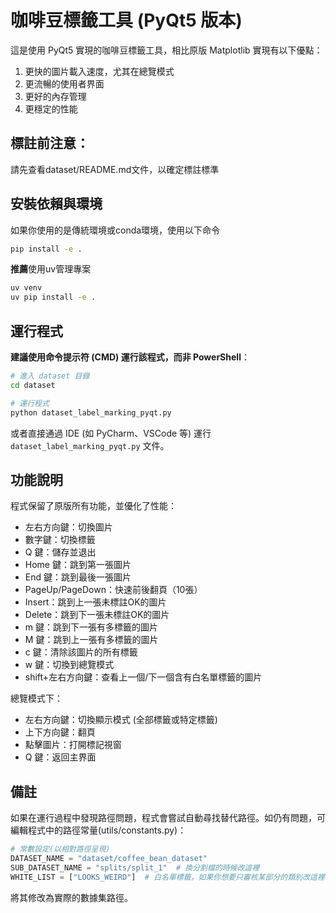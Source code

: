 # 咖啡豆標籤工具 (PyQt5 版本)

這是使用 PyQt5 實現的咖啡豆標籤工具，相比原版 Matplotlib 實現有以下優點：

1. 更快的圖片載入速度，尤其在總覽模式
2. 更流暢的使用者界面
3. 更好的內存管理
4. 更穩定的性能

## 標註前注意：
請先查看dataset/README.md文件，以確定標註標準

## 安裝依賴與環境
如果你使用的是傳統環境或conda環境，使用以下命令
```bash
pip install -e . 
```
**推薦**使用uv管理專案  
```bash
uv venv
uv pip install -e .
```

## 運行程式

**建議使用命令提示符 (CMD) 運行該程式，而非 PowerShell**：

```bash
# 進入 dataset 目錄
cd dataset

# 運行程式
python dataset_label_marking_pyqt.py
```

或者直接通過 IDE (如 PyCharm、VSCode 等) 運行 `dataset_label_marking_pyqt.py` 文件。

## 功能說明

程式保留了原版所有功能，並優化了性能：

- 左右方向鍵：切換圖片
- 數字鍵：切換標籤
- Q 鍵：儲存並退出
- Home 鍵：跳到第一張圖片
- End 鍵：跳到最後一張圖片
- PageUp/PageDown：快速前後翻頁（10張）
- Insert：跳到上一張未標註OK的圖片
- Delete：跳到下一張未標註OK的圖片
- m 鍵：跳到下一張有多標籤的圖片
- M 鍵：跳到上一張有多標籤的圖片
- c 鍵：清除該圖片的所有標籤
- w 鍵：切換到總覽模式
- shift+左右方向鍵：查看上一個/下一個含有白名單標籤的圖片

總覽模式下：
- 左右方向鍵：切換顯示模式 (全部標籤或特定標籤)
- 上下方向鍵：翻頁
- 點擊圖片：打開標記視窗
- Q 鍵：返回主界面

## 備註

如果在運行過程中發現路徑問題，程式會嘗試自動尋找替代路徑。如仍有問題，可編輯程式中的路徑常量(utils/constants.py)：

```python
# 常數設定(以相對路徑呈現)
DATASET_NAME = "dataset/coffee_bean_dataset"
SUB_DATASET_NAME = "splits/split_1"  # 換分割檔的時候改這裡
WHITE_LIST = ["LOOKS_WEIRD"]  # 白名單標籤，如果你想要只審核某部分的類別改這裡
```

將其修改為實際的數據集路徑。